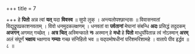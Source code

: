 +++
title = 7

+++
हे **पितो** अन्न त्वां **यत्** यदा **विवस्व** ॥ सुपो लुक् । अन्त्यलोपश्छान्दसः ॥ विवासनवतां विद्युद्रूपप्रकाशनवताम् । विवो धनमुदकलक्षणम् । धनवतां वा **पर्वतानां** मेघानां संबन्धि **अदः** प्रसिद्धं तदुदकम् **अजगन्** अगमत् गच्छेत् । **अत्र** **चित्** अस्मिन्काले **नः** अस्मान् हे **मधो** हे **पितो** माधुर्योपेतान्न त्वं नोऽस्मान् **अरम्** अलं संपूर्णं **भक्षाय** भक्षणाय **गम्याः** गच्छ संनिहितो भव ॥
यद्पामोषधीनां परिंशमरिशामहे । वातापे पीव इर्द्धव ॥ ८ ॥